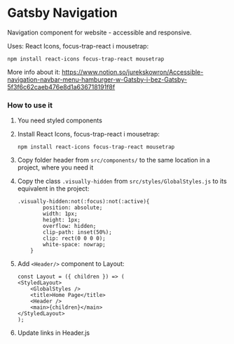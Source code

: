 # Gatsby Navigation

Navigation component for website - accessible and responsive.

Uses: React Icons, focus-trap-react i mousetrap:

```
npm install react-icons focus-trap-react mousetrap
```

More info about it: https://www.notion.so/jurekskowron/Accessible-navigation-navbar-menu-hamburger-w-Gatsby-i-bez-Gatsby-5f3f6c62caeb476e8d1a636718191f8f

### How to use it

1. You need styled components
2. Install React Icons, focus-trap-react i mousetrap:
   ```
   npm install react-icons focus-trap-react mousetrap
   ```
3. Copy folder header from `src/components/` to the same location in a project, where you need it
4. Copy the class `.visually-hidden` from `src/styles/GlobalStyles.js` to its equivalent in the project:

   ```
   .visually-hidden:not(:focus):not(:active){
           position: absolute;
           width: 1px;
           height: 1px;
           overflow: hidden;
           clip-path: inset(50%);
           clip: rect(0 0 0 0);
           white-space: nowrap;
       }
   ```

5. Add `<Header/>` component to Layout:
   ```
   const Layout = ({ children }) => (
   <StyledLayout>
       <GlobalStyles />
       <title>Home Page</title>
       <Header />
       <main>{children}</main>
   </StyledLayout>
   );
   ```
6. Update links in Header.js
